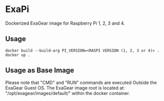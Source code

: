 # ExaPi
Dockerized ExaGear image for Raspberry Pi 1, 2, 3 and 4.

## Usage
```
docker build --build-arg PI_VERSION=<RASPI VERSION (1, 2, 3 or 4)> .
docker up .
```

## Usage as Base Image
Please note that "CMD" and "RUN" commands are executed Outside the ExaGear Guest OS.
The ExaGear image root is located at: "/opt/exagear/images/default/" within the docker container.
